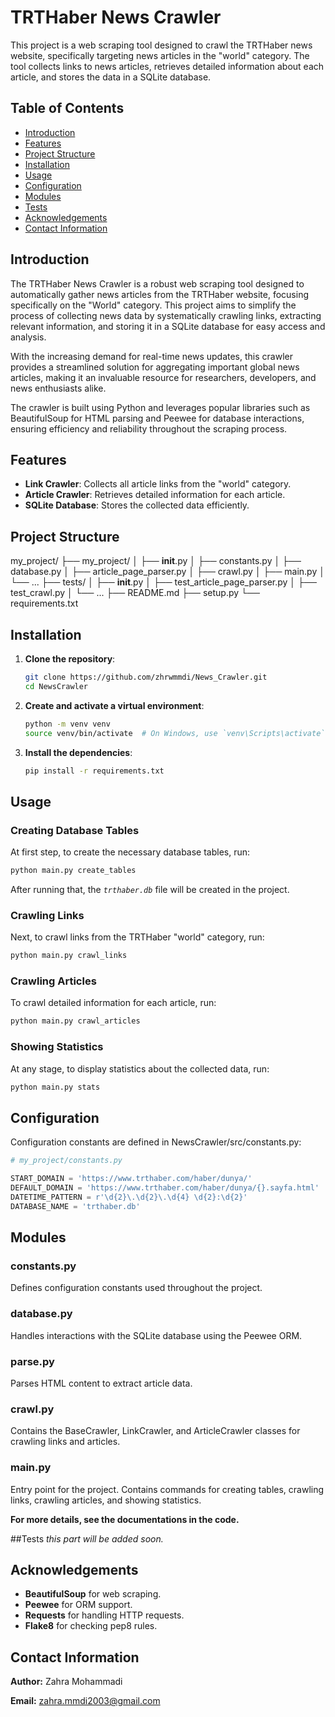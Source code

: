 # TRTHaber News Crawler

This project is a web scraping tool designed to crawl the TRTHaber news 
website, specifically targeting news articles in the "world" category. 
The tool collects links to news articles, retrieves detailed information about 
each article, and stores the data in a SQLite database.

## Table of Contents
- [Introduction](#introduction)
- [Features](#features)
- [Project Structure](#project-structure)
- [Installation](#installation)
- [Usage](#usage)
- [Configuration](#configuration)
- [Modules](#modules)
- [Tests](#tests)
- [Acknowledgements](#acknowledgements)
- [Contact Information](#contact-information)


## Introduction
The TRTHaber News Crawler is a robust web scraping tool designed to 
automatically gather news articles from the TRTHaber website, focusing 
specifically on the "World" category. This project aims to simplify the process
of collecting news data by systematically crawling links, extracting relevant 
information, and storing it in a SQLite database for easy access and analysis.

With the increasing demand for real-time news updates, this crawler provides a 
streamlined solution for aggregating important global news articles, making it 
an invaluable resource for researchers, developers, and news enthusiasts alike.

The crawler is built using Python and leverages popular libraries such as 
BeautifulSoup for HTML parsing and Peewee for database interactions, ensuring 
efficiency and reliability throughout the scraping process.
## Features

- **Link Crawler**: Collects all article links from the "world" category.
- **Article Crawler**: Retrieves detailed information for each article.
- **SQLite Database**: Stores the collected data efficiently.

## Project Structure
my_project/
├── my_project/
│   ├── __init__.py
│   ├── constants.py
│   ├── database.py
│   ├── article_page_parser.py
│   ├── crawl.py
│   ├── main.py
│   └── ...
├── tests/
│   ├── __init__.py
│   ├── test_article_page_parser.py
│   ├── test_crawl.py
│   └── ...
├── README.md
├── setup.py
└── requirements.txt

## Installation

1. **Clone the repository**:
    ```bash
    git clone https://github.com/zhrwmmdi/News_Crawler.git
    cd NewsCrawler
    ```

2. **Create and activate a virtual environment**:
    ```bash
    python -m venv venv
    source venv/bin/activate  # On Windows, use `venv\Scripts\activate`
    ```

3. **Install the dependencies**:
    ```bash
    pip install -r requirements.txt
    ```

## Usage

### Creating Database Tables

At first step, to create the necessary database tables, run:
```bash
python main.py create_tables
```
After running that, the _`trthaber.db`_ file will be created in the project.
### Crawling Links
Next, to crawl links from the TRTHaber "world" category, run:

```bash
python main.py crawl_links
```
### Crawling Articles
To crawl detailed information for each article, run:

```bash
python main.py crawl_articles
```
### Showing Statistics
At any stage, to display statistics about the collected data, run:

```bash
python main.py stats
```
## Configuration
Configuration constants are defined in NewsCrawler/src/constants.py:

```python
# my_project/constants.py

START_DOMAIN = 'https://www.trthaber.com/haber/dunya/'
DEFAULT_DOMAIN = 'https://www.trthaber.com/haber/dunya/{}.sayfa.html'
DATETIME_PATTERN = r'\d{2}\.\d{2}\.\d{4} \d{2}:\d{2}'
DATABASE_NAME = 'trthaber.db'
```
## Modules
### constants.py
Defines configuration constants used throughout the project.

### database.py
Handles interactions with the SQLite database using the Peewee ORM.

### parse.py
Parses HTML content to extract article data.

### crawl.py
Contains the BaseCrawler, LinkCrawler, and ArticleCrawler
classes for crawling links and articles.

### main.py
Entry point for the project. Contains commands for creating tables, 
crawling links, crawling articles, and showing statistics.

**For more details, see the documentations in the code.**

##Tests
_this part will be added soon._

## Acknowledgements

- **BeautifulSoup** for web scraping.
- **Peewee** for ORM support.
- **Requests** for handling HTTP requests.
- **Flake8** for checking pep8 rules.

## Contact Information

**Author:** Zahra Mohammadi

**Email:** zahra.mmdi2003@gmail.com

